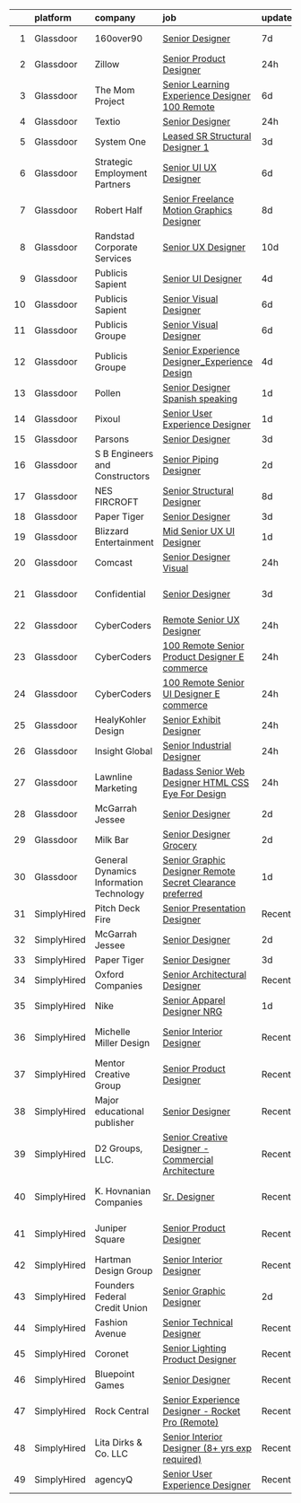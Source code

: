 

|    | platform    | company                                 | job                                                                                                                                                                                                                                                                                                                                                                                                                                                                                                                                                                                                                                                                                                                                                                                                                                                                                                                                                                                                                                                                                                                                                                                                                                                                                                                                                                                                                                                                                                           | update_time   | location                   |
|---:|:------------|:----------------------------------------|:--------------------------------------------------------------------------------------------------------------------------------------------------------------------------------------------------------------------------------------------------------------------------------------------------------------------------------------------------------------------------------------------------------------------------------------------------------------------------------------------------------------------------------------------------------------------------------------------------------------------------------------------------------------------------------------------------------------------------------------------------------------------------------------------------------------------------------------------------------------------------------------------------------------------------------------------------------------------------------------------------------------------------------------------------------------------------------------------------------------------------------------------------------------------------------------------------------------------------------------------------------------------------------------------------------------------------------------------------------------------------------------------------------------------------------------------------------------------------------------------------------------|:--------------|:---------------------------|
|  1 | Glassdoor   | 160over90                               | [Senior Designer](https://www.glassdoor.com/partner/jobListing.htm?pos=127&ao=1136043&s=58&guid=0000018170749956b9d5c1b96e90c5d2&src=GD_JOB_AD&t=SR&vt=w&cs=1_2fa487bb&cb=1655449098908&jobListingId=1007929632393&jrtk=3-0-1g5o796bpitm3801-1g5o796c5mbi8800-a4761f076a8dfd73-)                                                                                                                                                                                                                                                                                                                                                                                                                                                                                                                                                                                                                                                                                                                                                                                                                                                                                                                                                                                                                                                                                                                                                                                                                              | 7d            | New York, NY               |
|  2 | Glassdoor   | Zillow                                  | [Senior Product Designer](https://www.glassdoor.com/partner/jobListing.htm?pos=102&ao=1110586&s=58&guid=0000018170749956b9d5c1b96e90c5d2&src=GD_JOB_AD&t=SR&vt=w&cs=1_7545e17f&cb=1655449098905&jobListingId=1007945757810&cpc=8795CF9063CD573D&jrtk=3-0-1g5o796bpitm3801-1g5o796c5mbi8800-f338a4c3b84c64c7--6NYlbfkN0ANMurRYyPEXg08u6OamUd1Mvhk-zhFSGYIZgoJR86UvYL2v6MoUqae-sD5DnU21vrTTAFpnqnC5__tpGelX6Awx8Uj8nEktq64UL9gPWmTeU5orfDnriC4hpbt9UGY9PuCc2rTnyoQLtZ2kWdCeDIjNxMAhKAd0am7XFogKvgD-rum3Xr1lxBfd6EF8-4Qnf0Anp8LOxdmur83x3Qd9CmgLby4f0iC5oRFBPEv-3kvM2BundjaGTyVhK1Ab7-mrTtiRxJxaZmANOgatT7njVr-SPARB_RBfnyDeOz4pcOKnoNDfLYdAjXUBMN-S5SOEh3F69nxT-0FEhyv0PhgTPKAMZMkg1ZJaF5V95sQMJqb7RfTHYPxeNDds-6GlWyt1QMw0EAJwGJd7OtLTF0R4IFTG8JaJkjR5K9FXMlaUmqHN-8kDQ-aPbKkDMWIwfvPzjJXSlWR9Ed-ktlQ7cHmt2cHg9PZdoveA84fVLsUb1flSkVgEbvbO7Xbiiy0FHc3f28r1zzNkQviIy0mNUgWyYgH1tpYC0AvWAUaM4c9bIib6YI-SHqvRFo_5a77lB1xqF4n7ps_W_N32eOwSgB7mI3pPVg4KHhMFfqiXrjrPmeOuegfcLYvr9nbzq6VmV9UkkWfKLVwJchLzVVc1u6T66cF3P2m-Lwpp9DqSDak66Gfb-kEnoAsgsiTkCjQJMav_v6aqHTnw2v-I4ywqF6iab6aLaEibFIbUCc6y6i9_Voi2Ef5OW5apZmb69aemPDUJwnxFCmGSKFWVzcc_T-tq3g4WyV5TIszPzXrLNbWNmrLja4VZgVMC68JH9hC0WCqOw4NinI2a8Y7_z81HjO__OVRpP82jF5QSANMi3M0lwkKdKHndNgZb7t8Fyns5yYZ1qs%3D)                                                                                                                                                                                                                                                   | 24h           | Remote                     |
|  3 | Glassdoor   | The Mom Project                         | [Senior Learning Experience Designer  100  Remote ](https://www.glassdoor.com/partner/jobListing.htm?pos=113&ao=1110586&s=58&guid=0000018170749956b9d5c1b96e90c5d2&src=GD_JOB_AD&t=SR&vt=w&cs=1_650d7963&cb=1655449098907&jobListingId=1007932577513&cpc=8795CF9063CD573D&jrtk=3-0-1g5o796bpitm3801-1g5o796c5mbi8800-152f47dec537dcaf--6NYlbfkN0BDp_epf89aHDQhKpPegNJQ_ldQpEFZQsM9OcONMGxWx6pU56EKHF58QjVdAUvn2gXpajcZiaPVPjyHb8zSPHGadS1DU-bO_EnOoxvE9USsJm1x5txalik7zLacSfz5BuNOzuZMHrUbqqVEhLvY6aIOxXvVp4InuEKN9Hy5_cbhSk9wNWTIZzm4KGX-u0CVv40UefDhi6sJbx3keh1v907dJ_lhtNVnow9-GmVBdUGaz2tbdLhyijSnGaGVjVp3T-kY3MI2ksVcsio0QPWjDEdXonf4d_0Kbzeyr3Mqc7azYWzvpOMSi_ZkK-SZ85z7HrD_K9hbbK2xcqCGJxsojjwDSA3VDpf3BvF2G682GkPvQhfybAII4fKvfDT-_JMMdUM4bE-jJnWaJIo37t8UYoTE4aQJbQ0M7QE8GlU12LleWFxZitHC3b1gCa8_Un_1YQg3-4mZbOg5c8Ys8gC-KcHdTZzKhta_iAgff57EM6iEUoc1vROlLtkzw7NH0-JdkTXSFL-1Oj5Uku2Zxcw6H4FETBaY90DoQcKcZWbe1issAomHDvVhMCK3cN2qUFLUOwIIALgLtpxiMw%3D%3D)                                                                                                                                                                                                                                                                                                                                                                                                                                                                                                                                           | 6d            | Remote                     |
|  4 | Glassdoor   | Textio                                  | [Senior Designer](https://www.glassdoor.com/partner/jobListing.htm?pos=120&ao=1136043&s=58&guid=0000018170749956b9d5c1b96e90c5d2&src=GD_JOB_AD&t=SR&vt=w&cs=1_54a92bae&cb=1655449098907&jobListingId=1007946101169&jrtk=3-0-1g5o796bpitm3801-1g5o796c5mbi8800-9eb07930322ec3d0-)                                                                                                                                                                                                                                                                                                                                                                                                                                                                                                                                                                                                                                                                                                                                                                                                                                                                                                                                                                                                                                                                                                                                                                                                                              | 24h           | Seattle, WA                |
|  5 | Glassdoor   | System One                              | [Leased SR Structural Designer 1](https://www.glassdoor.com/partner/jobListing.htm?pos=111&ao=1110586&s=58&guid=0000018170749956b9d5c1b96e90c5d2&src=GD_JOB_AD&t=SR&vt=w&cs=1_70640b78&cb=1655449098907&jobListingId=1007937387179&cpc=7F6F94E2229B3AB5&jrtk=3-0-1g5o796bpitm3801-1g5o796c5mbi8800-d47c5e70c7b37800--6NYlbfkN0AXtvPDqDev6liskt-h_3vAUEMM26GmMOlWYCAn-kvNiXycd5WmzglIHi5nf_bG_Wuo5eo8ous_SlBmpCkiRyZgN7oupu5GqWVeNHBNZguAAStITmoMuab-18-jKXaevy6bYtKLZJPmWmqPlHL_7Xsp73gcydhYsTixTR3J62wt3D7UIZo6oYsud_3JrMfCSQQ9fwyavdS0GFM3CRgCAIB0GHcl0d7CCfljc9-J_F3BWXPhtHAbENxONePBeRlTpeQ6z8QdGvRvmnNO_YBW64jzFnkuiwi4HXW42yQsNkP634juwCXMsegCeG2pOMYrGFgUqqF684V03iWcUUv42IfjHxSiy4O3N-S-KFE5aRXxlfYxmgLgXwGCWr_rs3IT7qfp42d64GmMGtx5guAaz8h-Nr6WxuX7IPuvq4OTBLfVw3h13SSVhPYIaeF3I3Om_PHqsXIfvEx-_UeFqQn0FbwFH3rcuf2Rv5Di4KYMBCt_ZzePPysQdGBFJ__dwI2yS9JnPKS0amy6YZSSoOMCP19d6OP2k7IRI8b2e7l1gAdKICCGLrVx_STlMoaU0D54YVWCwtNe47g7gxo0XaM4hKEM)                                                                                                                                                                                                                                                                                                                                                                                                                                                                                                                                                         | 3d            | Birmingham, AL             |
|  6 | Glassdoor   | Strategic Employment Partners           | [Senior UI UX Designer](https://www.glassdoor.com/partner/jobListing.htm?pos=116&ao=1110586&s=58&guid=0000018170749956b9d5c1b96e90c5d2&src=GD_JOB_AD&t=SR&vt=w&ea=1&cs=1_dc001874&cb=1655449098907&jobListingId=1007931980555&cpc=32EE424DE2B657EB&jrtk=3-0-1g5o796bpitm3801-1g5o796c5mbi8800-3c0d58cfb2e5cf3f--6NYlbfkN0CLSf-jfoHigW1cBjtGRtm6_23EvXrANN9AHlQMkGJBiwptYFTk2c-t8irqyWPWI3x-QZ31W31wTjr9ruv6c3qdB1ri32lh_8dagwRQ5V9-LTl-ks22IvY4-LhNJIWTwHx-gvrVc6Ei1Jt76D_jUfbhDbGfv-po6NzQI3L7ixou525ekXo3VgkXt1GoQb0qrtzoC3s4A4BPmuU3BY_Uj7hZkzB5XUYJxsP9024KCqCwiCD0z5nSqH8c2wZQUSmEjmBy-8uvfo5nc-9IEhS3EEUdyRPZZ2Z4SB5UupNpubfD_L5UCcq6wTbiHGL-DdvFUaJ1bcm_YsAG7QrVFL6-cXkZV_2lJWr5fQgIpsgvmvrhZVksL8vf9GplZbv0sD-cwSJ1ylt2rEIBA6Q_ya2JAOq-SucDXc5fRguOchhBjOjMk3-T2Lc0iKbOLSSSJanUwwFAu8Gozy_hgBK23AACBqUXriW2stDVUk_cc8iO7rK2xG2Y4fBvUOGMhD3OWXH1txg%3D)                                                                                                                                                                                                                                                                                                                                                                                                                                                                                                                                                                                                                                                | 6d            | Remote                     |
|  7 | Glassdoor   | Robert Half                             | [Senior Freelance Motion Graphics Designer](https://www.glassdoor.com/partner/jobListing.htm?pos=117&ao=1110586&s=58&guid=0000018170749956b9d5c1b96e90c5d2&src=GD_JOB_AD&t=SR&vt=w&ea=1&cs=1_4974249d&cb=1655449098908&jobListingId=1007926053481&cpc=6FC5BA77C9A4CD78&jrtk=3-0-1g5o796bpitm3801-1g5o796c5mbi8800-a35bce2ae1fee526--6NYlbfkN0CpzDdaQkua3np5pkmj49lKioZwmwxQ-yx5plwbYmV_M5St0DD8rCm1b97fu_mRPTT_o2HXMOfVCysEirEJoYdgOsK729yc258QsHmK4HBhroRjQVojqLssDhtpE90hiJNp8Q42_pqcOPmIwCBvXyd62eUjJ8qLeMKD5C_Pd3Ma1xpjeiSnCVNWqR_RvKEbJvxf6Vz21dr3p9pYUZyelc4VkriqEzr-sK4_-0KWyfRIJZsa6jLb-UfuXWZYVKYc2rgWDfJf3FYaONyESlkPhp_R6YUZkiMebG1wGI-bmDWj4DErSjta5wKDhWHwYuInJFrwGjOizjVc2ZMzXuAGeCVjv5PKApTYwLqPGYaD7AcNtZ9aj_DSU6CgR-lZx2AYv1Ez7k8x54l-yYsazi2wb_lngExKVX_RwZoceownD0oJzh6hT2zfxkzQ7lnhvIs53OZ5tGXH8rRTnkHM0Pynax0BKSOcsJ8kuXRE-dUeQ6y5eN-uxj8lLVTQfCL4JrbQFe6OlX4Sf9eQEVeq0l7WzLT6tuW5kvHNYvXCfn0J57AiV0XOF5VkaVh8fQLtr_Nq_mHMmBq2mNrQi6hacXEJA8XlzljJOZVyppo%3D)                                                                                                                                                                                                                                                                                                                                                                                                                                                                                                                            | 8d            | Minneapolis, MN            |
|  8 | Glassdoor   | Randstad Corporate Services             | [Senior UX Designer](https://www.glassdoor.com/partner/jobListing.htm?pos=118&ao=1110586&s=58&guid=0000018170749956b9d5c1b96e90c5d2&src=GD_JOB_AD&t=SR&vt=w&ea=1&cs=1_603c3318&cb=1655449098908&jobListingId=1007921434951&cpc=9908D8D4413DBB8A&jrtk=3-0-1g5o796bpitm3801-1g5o796c5mbi8800-a8285a73e4aee10f--6NYlbfkN0BI5uAquhv6luMiTjTK_pX6QnJ2xp26kgPF5SzwDlAeCi5lf3b2XVfwewJLgvbddXoJKsZV-9_Cc7yshHmILZktVr4IATABsBlEuOuUmMldN-AAKoVFUFo3ftbxmjrEnlOOdnwoaWkdHMRqQ8uthIjruz6B8tY5UpFoRhoYruy541k-0ZNrO-HnzOGKB2e0taNN9L1-5KmloVxKfq-t9SvhBCWDATjq8FgtxvtB7luQNHBlIjV2y8NV1y1psKttZutzCXlCbX116ZTu55sYQqUoVwACfhAwXa5KxKzwaWnAEoquBEoQaP9R4JQsqJpqDGoxZ7Hh-uBZYBDru9wlueXG-lM4OdBlBE9ftgAQEOUXsFLA5H7cSbIF96nUPY2vDtkn1Jcc7FWOwD-WH7rPjs5bkO_nrcdVJXBwrHuBw3BeeOc9ia-Zy2SMpo0K51KrnWY5pK4mQ81ww31atcw_OxvgKqEq44nZQyympuIGUxqohfvQeC3KXc4AMGwWXLfeHjOq_ZgB5-Ig8OuTgEImYKfvoAkA6S3i4c-L9IBSMB-ofN1ahkHCof1KtZDZ7NLY4VdjuMnBl_S2TUhzrk-jLJ1hRu6pLWmFyJXEGBNiriS7gIol7F7hfg26lajbVbRZukVdigVZ2VJ6rA%3D%3D)                                                                                                                                                                                                                                                                                                                                                                                                                                                                                                     | 10d           | Remote                     |
|  9 | Glassdoor   | Publicis Sapient                        | [Senior UI Designer](https://www.glassdoor.com/partner/jobListing.htm?pos=125&ao=1136043&s=58&guid=0000018170749956b9d5c1b96e90c5d2&src=GD_JOB_AD&t=SR&vt=w&cs=1_e0fd1341&cb=1655449098908&jobListingId=1007934931906&jrtk=3-0-1g5o796bpitm3801-1g5o796c5mbi8800-4e98b374f33fb347-)                                                                                                                                                                                                                                                                                                                                                                                                                                                                                                                                                                                                                                                                                                                                                                                                                                                                                                                                                                                                                                                                                                                                                                                                                           | 4d            | Arlington, VA              |
| 10 | Glassdoor   | Publicis Sapient                        | [Senior Visual Designer](https://www.glassdoor.com/partner/jobListing.htm?pos=124&ao=1136043&s=58&guid=0000018170749956b9d5c1b96e90c5d2&src=GD_JOB_AD&t=SR&vt=w&cs=1_d63c28aa&cb=1655449098908&jobListingId=1007932746163&jrtk=3-0-1g5o796bpitm3801-1g5o796c5mbi8800-da71e02986029c58-)                                                                                                                                                                                                                                                                                                                                                                                                                                                                                                                                                                                                                                                                                                                                                                                                                                                                                                                                                                                                                                                                                                                                                                                                                       | 6d            | Atlanta, GA                |
| 11 | Glassdoor   | Publicis Groupe                         | [Senior Visual Designer](https://www.glassdoor.com/partner/jobListing.htm?pos=104&ao=1110586&s=58&guid=0000018170749956b9d5c1b96e90c5d2&src=GD_JOB_AD&t=SR&vt=w&cs=1_c3d4fca8&cb=1655449098905&jobListingId=1007931990992&cpc=C4A69CCDBB3B9599&jrtk=3-0-1g5o796bpitm3801-1g5o796c5mbi8800-b7f6f2ac1819b2b7--6NYlbfkN0D_XFSRfOpY7hhzl86VUrgfgdzYRVdqdkK81Ka1OFk9uvbkATakQEdFwrYHTgh9OVz712v7yAXo1E9Gv54gsWb3OC2SjKFyJktbqsax1wiNa9wKmBLSOLSwmQMrUhjMEC1gdgVFyzWFEatNULupHbnZQBvWpXP2dDvYaIJD9FJserxFIF6RsXJNNaslHTsIYloBI4Imf15_0PHX6k8slEmlz_4KZ2t3Go2MllJYmUDAMj4pQz-Ai6aenACvMT7yvGubdkjx1RmOXG0DlW9rvmRAzZG8RARoZWNdQkdEC-3Acl6MesahJ8Q1N1tuEblNw0n4_xqN2bAG3GhdeoNGRCrvRRzyby_VxHT4St6hA74j5q9BQj9mV_2VNqg6dueST_-sgxod_njxuL57EOXF7NTxv2q2QDWHYlNYIn8AuOm2rgDmYyFhqtGyCDZsv0RDv3Hk7vN4kAPCzm5C3M2mo8ktTxesoZa2ajSUDf9MluT5CdmOYm6fcrYJBPiR4BPvytbhRPInmYqXxiDeScrqIfbzH7MjPayPv5skILFZZ0g4hQOGn8cI0WiFyeyuY6D0jzWvdi02kEV0Hg%3D%3D)                                                                                                                                                                                                                                                                                                                                                                                                                                                                                                                                                                      | 6d            | Atlanta, GA                |
| 12 | Glassdoor   | Publicis Groupe                         | [Senior Experience Designer_Experience Design](https://www.glassdoor.com/partner/jobListing.htm?pos=107&ao=1110586&s=58&guid=0000018170749956b9d5c1b96e90c5d2&src=GD_JOB_AD&t=SR&vt=w&cs=1_0d4bef06&cb=1655449098906&jobListingId=1007934425824&cpc=155EB9D5185558AF&jrtk=3-0-1g5o796bpitm3801-1g5o796c5mbi8800-f70403616c7aa18c--6NYlbfkN0D_XFSRfOpY7hhzl86VUrgfgdzYRVdqdkK81Ka1OFk9uvbkATakQEdFwrYHTgh9OVwBtHYeST2bQD1v4bhTBfjJdjskBgq2zZ6DMLt0vbkqv0os_qs0HX_NoZxig7sQR-tMrutzMBBrwcqbK8NhLq_NN7zGRa6Zjux2f0Ec8BvYJn1sL8NC_E5C0nl3YbkK0ejUmLwrwjMFC3P-JWvMahyPtkGMGH2u_OaBDCo0ZxBPZzLmDCplD9sHi5zA-3t-QhuUElJ73jUruKGljp0u99tPjy6fmU9L4aZYakX9JMbxAT9pIclp1FlXcv8e_L_RlYhslrWmiONcyVwx49OyUd9j7NrSqyrutGITLxEHtsI1Fh5D7nURI8f8oza472A2iuHHPWXg690BMBdvU2xTJes9aWG83g2xmjfWg8JgWmd1WRLflTtjgY8qm1oi0EMAHlNti3KDy3o_KPC9iVQsiTICSN8TId-5aLZKlbahThEuyJS8b3NqIUkRIVlCn2jPfpAgaFLKVAh_5urtnYu9eQYwUM795ipB465ro7uHXz7hgBxUhScz153B4tbFnvMDxOBDCcuKdll5JQ%3D%3D)                                                                                                                                                                                                                                                                                                                                                                                                                                                                                                                                                | 4d            | El Segundo, CA             |
| 13 | Glassdoor   | Pollen                                  | [Senior Designer  Spanish speaking ](https://www.glassdoor.com/partner/jobListing.htm?pos=122&ao=1136043&s=58&guid=0000018170749956b9d5c1b96e90c5d2&src=GD_JOB_AD&t=SR&vt=w&cs=1_6b120109&cb=1655449098908&jobListingId=1007942817303&jrtk=3-0-1g5o796bpitm3801-1g5o796c5mbi8800-8a1730f38482c3b4-)                                                                                                                                                                                                                                                                                                                                                                                                                                                                                                                                                                                                                                                                                                                                                                                                                                                                                                                                                                                                                                                                                                                                                                                                           | 1d            | New York, NY               |
| 14 | Glassdoor   | Pixoul                                  | [Senior User Experience Designer](https://www.glassdoor.com/partner/jobListing.htm?pos=108&ao=1110586&s=58&guid=0000018170749956b9d5c1b96e90c5d2&src=GD_JOB_AD&t=SR&vt=w&ea=1&cs=1_5817e741&cb=1655449098906&jobListingId=1007942598765&cpc=C4A69CCDBB3B9599&jrtk=3-0-1g5o796bpitm3801-1g5o796c5mbi8800-884cc9844432e824--6NYlbfkN0DkuNNc9jtp8Paa5ic1vcdzrE97PDvQxS5P2e8AiHduyVRDHK2WVv4nBY9BMxqxYjIB8jS7QZYTNn76TUzrbENFBm5MIStO9KwUtzG_9ApUsYMsdXC77OFe42Y6BdVeT3WkFsAy0qKS2beTPizxqE1Suv3nvP5z-eF5EgzFD74t835b_kf-JxK0XcBR0Q85qdNbwJZKY8Y3YTBbflzSPoW2SurB8Zir6lfW5-0yAfagUEUPr5AudTboBLN3zQoQObv1jrXmsAkaR8jYYevIWSONNCyVN3bT5Fyy3f7Uj5QzwGixNYDSWWxaBeDkKx8pb5c1S_ttEsn3d5fCFCqN1uPN85q6g6GI2IeppKDfrFU9JOvIKSbqnH4JMX7dJyAXn-D1pMY5UXbWiQEfHv-maD7JoseWxdNRpzleLBbVz73m0Zqtp2XFVn7ZI01WiPvPmcYqC-hYH08c-Y4FQk3kS2HvUz5vRFR4CcqiFyPSMFikbCaEr-7UgF_OfYlWxyhg9Ts%3D)                                                                                                                                                                                                                                                                                                                                                                                                                                                                                                                                                                                                                                      | 1d            | Remote                     |
| 15 | Glassdoor   | Parsons                                 | [Senior Designer](https://www.glassdoor.com/partner/jobListing.htm?pos=119&ao=1136043&s=58&guid=0000018170749956b9d5c1b96e90c5d2&src=GD_JOB_AD&t=SR&vt=w&cs=1_d00d6c5a&cb=1655449098907&jobListingId=1007936863885&jrtk=3-0-1g5o796bpitm3801-1g5o796c5mbi8800-87ef5c8f2d69a2dd-)                                                                                                                                                                                                                                                                                                                                                                                                                                                                                                                                                                                                                                                                                                                                                                                                                                                                                                                                                                                                                                                                                                                                                                                                                              | 3d            | Remote                     |
| 16 | Glassdoor   | S   B Engineers and Constructors        | [Senior Piping Designer](https://www.glassdoor.com/partner/jobListing.htm?pos=130&ao=1136043&s=58&guid=0000018170749956b9d5c1b96e90c5d2&src=GD_JOB_AD&t=SR&vt=w&cs=1_a9d7b2bf&cb=1655449098908&jobListingId=1007939553063&jrtk=3-0-1g5o796bpitm3801-1g5o796c5mbi8800-44e81f8ac21701b2-)                                                                                                                                                                                                                                                                                                                                                                                                                                                                                                                                                                                                                                                                                                                                                                                                                                                                                                                                                                                                                                                                                                                                                                                                                       | 2d            | Greenville, SC             |
| 17 | Glassdoor   | NES FIRCROFT                            | [Senior Structural Designer](https://www.glassdoor.com/partner/jobListing.htm?pos=115&ao=1110586&s=58&guid=0000018170749956b9d5c1b96e90c5d2&src=GD_JOB_AD&t=SR&vt=w&cs=1_24eb67d2&cb=1655449098907&jobListingId=1007926953723&cpc=FB7E4A1762AE5BEC&jrtk=3-0-1g5o796bpitm3801-1g5o796c5mbi8800-82d357cc8ed9ab50--6NYlbfkN0DiSGR40Z5TcCdl_J7A59VP_6ZDYIBt_zfNy0x5FbgpmDCyNykNdPc5_SS7ELdh2rC4aU5P_7RlS9ND__7eLh7D76Q_abHym5XpSlOr8lyWUXHVTlTyQjdlm7ysi17eIhIE76BMKZWN06-GQXCkaKl6DpvzbXWSu8wvX1xD94hp2e51VeUH9z7v-OyQMahfns6-YFBL19DUoDBMe4TYDyWVDfz5ntRYhQG9_KKyemCnIKclHk1hANVY1KxwWVZRHmbiZUCCNzaVCh_tWKt9nTmUB4KvnZNBXa4IliV7WsBu1HYEDIUJKDocyNnQ3-r9aVKjW5APeuh4FKimKqEHMZ6-hMfgZzr6DvuE6h-H-IIM8PBjlZRByuRdeRgJZPqO2DPOVnivh5CMXmbLdiAudfgAU0V5mI0HabkYJgO5Lk21JMGcZRY-NDSYx_oWFsaBxsc0GO5eqdq8Ozoh1y4loOunlzDthI18VhZjwm9Hx6Rn3wTinc3Ty_r79cCAGrwVYLXChr2gP0XNymLsaCqutyogrDkd5KEfsV2Xh1hT79CCQJ7Bn2MdkV_iXp5VgfMuSl0IAYa_HyqoFqOP88JikI6F6RKBIeCMkRMucfkYCjfGkVUJBP4yeBWx)                                                                                                                                                                                                                                                                                                                                                                                                                                                                                                                              | 8d            | Long Beach, CA             |
| 18 | Glassdoor   | Paper Tiger                             | [Senior Designer](https://www.glassdoor.com/partner/jobListing.htm?pos=123&ao=1136043&s=58&guid=0000018170749956b9d5c1b96e90c5d2&src=GD_JOB_AD&t=SR&vt=w&ea=1&cs=1_cb3b16a3&cb=1655449098908&jobListingId=1007937041174&jrtk=3-0-1g5o796bpitm3801-1g5o796c5mbi8800-7430bc2a5982ea1e-)                                                                                                                                                                                                                                                                                                                                                                                                                                                                                                                                                                                                                                                                                                                                                                                                                                                                                                                                                                                                                                                                                                                                                                                                                         | 3d            | Remote                     |
| 19 | Glassdoor   | Blizzard Entertainment                  | [Mid Senior UX UI Designer](https://www.glassdoor.com/partner/jobListing.htm?pos=126&ao=1136043&s=58&guid=0000018170749956b9d5c1b96e90c5d2&src=GD_JOB_AD&t=SR&vt=w&cs=1_bbc889f9&cb=1655449098908&jobListingId=1007942542719&jrtk=3-0-1g5o796bpitm3801-1g5o796c5mbi8800-9d8e16f514c636c2-)                                                                                                                                                                                                                                                                                                                                                                                                                                                                                                                                                                                                                                                                                                                                                                                                                                                                                                                                                                                                                                                                                                                                                                                                                    | 1d            | Irvine, CA                 |
| 20 | Glassdoor   | Comcast                                 | [Senior Designer  Visual](https://www.glassdoor.com/partner/jobListing.htm?pos=106&ao=1110586&s=58&guid=0000018170749956b9d5c1b96e90c5d2&src=GD_JOB_AD&t=SR&vt=w&cs=1_eb510161&cb=1655449098906&jobListingId=1007945592502&cpc=56C4EA4A1A191A49&jrtk=3-0-1g5o796bpitm3801-1g5o796c5mbi8800-635c54cbb171e63e--6NYlbfkN0Cj-KmZPsf9w80C8b1WzNVrlanjD2SXJjxuCbUWHsXPZkFBy4Qr63BQAuS2-2ewJq68jr-AdHEPLTpFfzz1OC389uaCDDt_8mNKSN2kFDxvgaJESenjJVLMaitTbqOmg7GXrvKUItd58OaVVm44_4_ufvbIFWODefG8cYgSCJ4cDmn9dlZWVDUUvZodhBfITv2sOzNMJCMS6_oZZV-Cp8GhFmICqeD0EK_Kke8qoELxxyNKinkw4unSZI62i1s2gwus6ca-9vdYFx-QPKB7K_FMPMLL-Q1VbSxF-wWyzFXnuibWnk2vGsqa_uc4QQFZRDXM5Gn5LcBGo4fMAuGVD0yA1esUN0wr4DalwOUfEgCNeMjnAlSGxTuTQzIDvJBv32XoGsCm45iXPWocru0HY918FVJo5N438hfhDvwf2CMqNs-2yQk2ukxJwfDPDPS2LPyGopXe3Eenj-wGJqoX96zkqxbx8WHKrYNHLl1aCN7Sf68EN3SdehRKBkzBJ2tJR_9BYZgcBwnh2CI_XmcgyxyAXjzgSkxE7RhWI0_M1Dk3vRIXD4IhycLQhRUjVJBMXwI-oY3Tt7ShngFVVZqZHcZEjFy32SA0Vbq7DDFd03VDdefDaNGN_VQnz7skTN3nZdFPXP1xJoyfGicTwI1TPMfNKGgAKRNkFj_wanAI8DyOKxRWdG0eGniti8NtRIu0CEmncgFgDIbFBoVbyVloirP8fOFST7wA2-nplfzw9Tjm5FrHEjbcDTbkxrbl7nPeGpHJzAH_6Kny-H3ItBTT-8TI-czJBGLcmq3OuwIbAjptdTXItw5ROFWqyfkpsSbV3l74vfLd5qpOCJ3JxCU65WxTPSHP_0ZyJRdLJyfRs03p46tK-cxnPBIlhDZgHUgyJzw4tyYLTVyQsP4IMkihzmT-lOIky5Y8Ks-JGsXylBMFILn6Zi9lBDDIFer1bU0Vrq1a6nZuNENTdsQEGiF7xdxHkN7TuNT4l_StH4wol9N4t-ewgCC5dWzMsVbQAhN5yKx_KTxd1-g97sbrsXIZnQ9QWLxoc5BaTdxE9T6odsai3-9ZrnApv34erszDibceJllYN90_mYFcl3NhAvENv87BooMWZhlHKthOB5SPxmKuj_v-VDMwERc3) | 24h           | Philadelphia, PA           |
| 21 | Glassdoor   | Confidential                            | [Senior Designer](https://www.glassdoor.com/partner/jobListing.htm?pos=103&ao=1110586&s=58&guid=0000018170749956b9d5c1b96e90c5d2&src=GD_JOB_AD&t=SR&vt=w&ea=1&cs=1_257f80d0&cb=1655449098906&jobListingId=1007937017269&cpc=DE56C24FF6DEC286&jrtk=3-0-1g5o796bpitm3801-1g5o796c5mbi8800-a5326a7357206d7f--6NYlbfkN0Ao15p4DUFE77HqUxReqiB4f6Al0PG_sYnmzLe65nBLKBcpHHaaYIwSQZwpGpShbkeUf6wc2q2DuLe6M3U5mDA0w15ymPhKK5N0wPjHEOkxgmHT9nhZA2JEgTXDLqcxSYDUV6VteGjgNc_4LaUp6D8BMHxIY64W8hyFBk9uw5ZcGdbYKIfKkaoVkfMYto6B15aXM84MxdN6f5ijqJSI6eWBi1Vr9Bpw4AqE26TQa7kuSgL_sYSd2a6dyn5MaOcPgAh1G8Slip7Gf9Vv2O79QeWBR1VQjPdZn3ItscRxKNQgrHo9hVD3riDeOhQOd_mRcZF9BloiYJoA2lT6X_QuhhaM1gSFCs1F-_dCkEShTZmaxraZ3Mr9p_ZuvWoPNvjx6zzXh3HBMH0tk9ZPoqHmc7yeIfhCfAmHjd2lxM_rvhzF2HhKkvDniyaUyTdWgcVtey-VkFd2vxIRIyOsei_uaZ8T-wusNlRCdNFxoXTAt91zvvT1e9KIm5p-)                                                                                                                                                                                                                                                                                                                                                                                                                                                                                                                                                                                                                                                                    | 3d            | Middle Village, Otsego, NY |
| 22 | Glassdoor   | CyberCoders                             | [Remote Senior UX Designer](https://www.glassdoor.com/partner/jobListing.htm?pos=112&ao=1110586&s=58&guid=0000018170749956b9d5c1b96e90c5d2&src=GD_JOB_AD&t=SR&vt=w&cs=1_b2818dca&cb=1655449098907&jobListingId=1007945390607&cpc=1CBFC3E34E2A31FF&jrtk=3-0-1g5o796bpitm3801-1g5o796c5mbi8800-fbfcc9ef56b71277--6NYlbfkN0CpFJQzrgRR8WqXWK1qKKEqALWJw739KlKqr2H-MSI4eoBlI4EFrmor2FYZMP3muM1QRfrEi_SuoMfV4rpS1ovXkSxZkgvnNpzHNVg9pNZzhVciDXiZXtTbOqX6IJ9w5ojP7AHPUZxJoj5XdlQSzTv-hMa2PWTHHSLG4pFN0ycqvtMNGWZ01LV6SWVLwaGz9-o1knXsXXTY43t1Az1G3t2-tVIcHAZlsNDGdt4KXy_tSB3_eBhM94wy1iBI5Znj3r-dZx7dSYVBZJa62jhhuhYjVzH8rEwv9ohN0BIxzc7x3FAwcr2Bo-jzZIl5aDEAMCPaBYf3SFvnPCC2jiGChz2UbJX1Hqj71MV3IxI1TrsRc-CCB_wX9T2iPZaX_qqpTxdEI5HccF8b_hrAuQmwpcF2r9GnSVwrffPSNkMEEZlsKFlvyjvDd5yM_-izGqnSApCvtj1qpHLDeeH2SoP5cf0K0vASIxTLiQRvFSeTCxHOpm4oJbGgiAiE3psTk2c8tpv-fTtgsxmdcmkiWKabCFO-zXD6OpKWklCYH_48utRXxvCRK_21aJyE8na2-yINbY5h3turpJsDe0U8J9kwRYNzI29UkSiO2hHbGJF01AQ0oO6_9uWgZ4KRcy0_9AKAOcRz-cAtfyEqabd2QRWToMf2pSKtZh08J4_MvwGCocCIQyBBVucRZsGRP83N05m7qLJzzOIBpjl6zrKl4Yg4qxW-oTtz4yWytpjQBy1_fPuj3bii428VV6qYV2GDY1AAkyhLEQtzmRCvmA-vlYY7550ae3TFRp9FN59oVpGAOkF8YlyWtoecDQdywB5CakWnW6Z06WNLkOcmrz9IfL4f_P7omeackD9EwGtgAQHgbbcLR1wn0r-iolNzm1ln3opyA2of6sH_euUOar2Xcu_XngroZjW40hdpz2VmRl4_8NkYqY7JML3oP-RloUU5-NWbOH7SPv7w1P3kLMPCTgJa83cIx8Mm7tNipwcaz72JeOMAAQ%3D%3D)                                                                                                                                   | 24h           | Miami, FL                  |
| 23 | Glassdoor   | CyberCoders                             | [100  Remote  Senior Product Designer  E commerce ](https://www.glassdoor.com/partner/jobListing.htm?pos=114&ao=1110586&s=58&guid=0000018170749956b9d5c1b96e90c5d2&src=GD_JOB_AD&t=SR&vt=w&cs=1_e874f823&cb=1655449098907&jobListingId=1007945390358&cpc=FAE5E775D180B2FB&jrtk=3-0-1g5o796bpitm3801-1g5o796c5mbi8800-390750581a99a11f--6NYlbfkN0CpFJQzrgRR8WqXWK1qKKEqALWJw739KlKqr2H-MSI4eoBlI4EFrmor2FYZMP3muM1QRfrEi_SuoDsHHx_Qn0SJNB1RVVvG5q9mWK-IUzg97M13pFiXw7NksexHogWRqYSxhemG9-BGI62kigXZcKoUhFPxzTaKkQwi9__OLHA2i19mLVx7UZiXZZbP4IOboG2xc3Y4-LMArBLDOkvw6njzigkr63D_BRlvD4tbnCQqSxKUNYWFVLF7s64awNApDaTzWV0la9RtqBNEeeFr7Y_0ggi7kxV-fr-upKh2u7rO1msQCln3QXzU8DHP65arl9tokIA9YpfONxaeM-ddQDm_khZ3EjW5QpAl80HFipEt6EGFtf1ZGvHxIfQRh51q4-kOZkT5um8HhLpzJUynwJkNfVrRxjocbbZk9GPhHJRq8hM9fS-6mx9IeyjCqz2r5HBtjW8ZTBHF98yXzay-bDsQaYa280Q73JfqNnRu8r73l6lp_4-VorgFLm39GjivkHYg916Sutrmc_ThoN4VP2XREysgIvo8Q6100jbQjp5WjkO83W4E9muI0zgvcSyiU5ooyBaAgD4vAjU0nY4POcTmqrb-U0reALiMyke7AON0BcjPjGkke-a4eW0MkYi2OwswAjA6mhcOjrMMcPHjglUHcfrH057LRtQPRwuacPthe1Dyj9fx0WiWC3NHPV_bO-6QPUmyfGEQp3Pk3-ZYqEZPEUZ6gtrm6X-bGE4_-X8uSAUI-s3SENofbV54kFEpMEZRwP9J4bnZ6tQWLeXiyMt1zF0p5zX8zWhhmWx05QuiMJXFFYXZ9rEDClzmULr3JP_mTcMPvFsBZE6qpR3KcQgcdd7GjGwMWQY6E9HNsJ8BEBS7ldKw54BigqFhGF7qbwbpSRAg9lMD5NACRvEqeKdzEm-3iL7XcoEdu4L0LUv91AssORWW4sOSEYHuomsbXE6wnIljr4tBuiA1mp3MoVmobqFt3Xk0ph8%3D)                                                                                                                         | 24h           | Los Angeles, CA            |
| 24 | Glassdoor   | CyberCoders                             | [100  Remote  Senior UI Designer  E commerce ](https://www.glassdoor.com/partner/jobListing.htm?pos=110&ao=1110586&s=58&guid=0000018170749956b9d5c1b96e90c5d2&src=GD_JOB_AD&t=SR&vt=w&cs=1_cbe7d9f9&cb=1655449098907&jobListingId=1007945390213&cpc=FAE5E775D180B2FB&jrtk=3-0-1g5o796bpitm3801-1g5o796c5mbi8800-4ce33548dbc1b7cc--6NYlbfkN0CpFJQzrgRR8WqXWK1qKKEqALWJw739KlKqr2H-MSI4eoBlI4EFrmor2FYZMP3muM1QRfrEi_SuoILiG2Wr109E9ZsNiMDePdXXQiLQsrhfOYZKwnQKJuuwv88rsgoyjRRc2n_Zuc8Q7aN8lE1F7zbel8Nbg_yskBbCQP-E0ItiUHlnyi9ffHie4ZdociKO7EifTBc4iCUeKzAr2aNUNIEoRm7s3hEZRhe5V_H4DYf3xqp_CiRumHbELVwpg2ylQhEXG4mI7Tz3DB4TuHoc9BtJlj9SQaL5FL3lWxndOBRzWa94-WbH4_el5sBSMyV_r9R2HMKCzRYuV1ImtIntTPyX8BVzYS3jfw8L-wmTCxpTvJLlRRvcaQXe1OoGIfieKaLux5In1VQjfxyThEQGwgq9njq5gTc5hZ8PRijEtrVPfFOPnBwdwUTLEIZuG1LCHRu032OUIPCQPWky8IOOCYnSbBofeSzjBwdENpGepjiTAjHqGQxz5nDrMIxqj_8y8_KigIvJX0Hz-ZXo0zyHljppzb_ojk2xceCAH2mxVzfdqeGlV8WxwJ22Dy_I_OjDpJmx3wddKiVHuVT3i5fCaosORIk2OqBzk1H8NXGt0ioCUgxaLW3fvflN8GuSoRH6__247RIWsOhZEIogZ2LBnBZph--3vwUWO_ZVytueCZpscenfwOQsIjsfLi9WSw81ZcoYbks-4kDtUYfmHXUx0ZvpUZ__A_2f7yhBsy1LxpkiF5oZxFqEOceiAjTDT8rXFEa7gTkkK6PGl1sxmDhnIVNnPwrHaX849nDrmnUXP_QHu1GJQI-GjZPQLazo4zJqyUxYDryxSVjD4S46ewuotJY9-_kscIT2H43FBEFf0nlHqlsmIePaCmShbUwWhjNz9upXRM-JfJ1vx-OZx1RtgoXn4-9CcVJPPS39jjUx33JzXa6CJyzuxDdRZboJjFCc_wwho2rmYB8AnKsSOUrh4Q6xgYISfncYfY0HKuB77C215jt9y5_9ge39eqJ2N79Dkmk%3D)                                                                                              | 24h           | Santa Monica, CA           |
| 25 | Glassdoor   | HealyKohler Design                      | [Senior Exhibit Designer](https://www.glassdoor.com/partner/jobListing.htm?pos=101&ao=1110586&s=58&guid=0000018170749956b9d5c1b96e90c5d2&src=GD_JOB_AD&t=SR&vt=w&ea=1&cs=1_7fd60c89&cb=1655449098905&jobListingId=1007944810134&cpc=8C48BB2340EE80D8&jrtk=3-0-1g5o796bpitm3801-1g5o796c5mbi8800-775866db2c93bd5f--6NYlbfkN0BBGG9LMNqL16EzDx9S3nKk4b6IwprgSJginr0DZD_oW7ho21L0tWfahBOeAMfbkm0ugZZeTZLkoLQZ81KvR91Xu6UJqPn_zMK2MsJOon9s1tm_ZDYQUnKOJxNdJwPuc3p1ODSTRvXBslgIamkNpou14Y8orUKnMrLwdCr1SEDHXrnjYfaMkGf98X2pQ7E5PlDRtQuY300fwNzTcWGdMUlnYHO9fcIqLOCEiA0XhV5ioJEfnz5AmfvFmJSbnAQgCJjisGjYVykkw1oSvCTggTvj5YbflvsZHQZ7qEBUE5_Jk-zeMPrfSz1etTC_crBwqAUcmSIrRSJLzo48TP15xtECrr7HZHPdk_GqE0pWciImw_afn2a2Uodn9XY5drBlMICfWtaenn2WoA8121SMpK72E7gAAjEvS9_3En8GmrWGt8QwXP_5jAjdBxBcumlPXOgAq0Q-Eqd19dfJniJ3Cz5XGhBp4FpeQfa4TruFLDQyZiMVKvQeg5DebZFtxdqAotyutPnbfV6oLA%3D%3D)                                                                                                                                                                                                                                                                                                                                                                                                                                                                                                                                                                                                                                | 24h           | Washington, DC             |
| 26 | Glassdoor   | Insight Global                          | [Senior Industrial Designer](https://www.glassdoor.com/partner/jobListing.htm?pos=109&ao=1110586&s=58&guid=0000018170749956b9d5c1b96e90c5d2&src=GD_JOB_AD&t=SR&vt=w&ea=1&cs=1_c1752f17&cb=1655449098907&jobListingId=1007944746998&cpc=334ABAF5D42DC775&jrtk=3-0-1g5o796bpitm3801-1g5o796c5mbi8800-a8a673faac259c92--6NYlbfkN0BKkHZu3wF05EeDimN_p6sYpKCMArvwa95YdH7UpkaBCqbf-VUoJ2eBxRDG2dwFRJH3V17KC1xLxo6s8caOrXRBz1MWUxJ8R-rxA1ti7HxM7ws1_bfEGU6ExckR9uCJvSaRC9JbAz5A-FxhSWrFnKkGdvvpABROTEQF-2bchq8IvACYELKrU8xrM5xMf52NkB6Kv_u-jCHCXg6SfPNkIiripbsTAflZEwCFHZJqeH-s5HlPoYOjADz0PRwkt8hjQlO7MawREy6e8Ncd6puUsYsOM2TfQEf9-XEVy9y4i44R3ZC_nlc7qhtZG6xTUYfuVfb8PAA94__cG2csMh7hAugk4e5itr95qGlihe08_nJZh5VGcnGsv3qjzxJ8ENklJe2qDJ6nrbFpd3BpcUAmAVVH2gfWKY1vA2uYbEdNvTa8dOINaqnkAampYxa4KcK1DUEwdjFYSCfUYDXfClRrTR5Dx1IKOc3oAwrucV0pugWgfLoKu1xTQ-N8fUYhi2CbeEtywU4WbGm2vQ%3D%3D)                                                                                                                                                                                                                                                                                                                                                                                                                                                                                                                                                                                                                             | 24h           | Anderson, SC               |
| 27 | Glassdoor   | Lawnline Marketing                      | [Badass Senior Web Designer   HTML  CSS    Eye For Design](https://www.glassdoor.com/partner/jobListing.htm?pos=105&ao=1110586&s=58&guid=0000018170749956b9d5c1b96e90c5d2&src=GD_JOB_AD&t=SR&vt=w&ea=1&cs=1_aceb5f36&cb=1655449098906&jobListingId=1007945270122&cpc=292036AD7E8A5303&jrtk=3-0-1g5o796bpitm3801-1g5o796c5mbi8800-c11d92ba87d007d7--6NYlbfkN0CSgGTbSPgM0xpgWRkp5SRTexU57Zk_6_bZ18eqb9d2QPonl4wyxnYYzZzlQX1INA05EVULwZuD-rw-yad887exhHL80ZF-6sCv590OQr2cj3ZF3-pMXOqi0CfpHb4cS6sIfTWaJDnbeVN6g9oZH4Sc_gMnT8ZNkGUcR0rk47uFGVNZvWApXP8wh5IUZdNkTFiOsLsTfTwT79QxQ0gU8PhKLMStiyktW5bZswLGwekqT8WhlJcnhOIyeigZ8QA0vbiUB8IANRl1lTfGaeZW-j3EFw_4fDlGL_mpA0J_e_tWA8qUYc8afigZN6s-0nLp7o0q5WUFoufDoh9VW1tTMGR9rpqJAjRwbXFKu5ZXe_cW4j81dI5KNurmRL0JzwGXTyzbh_HP03kOHeHnqLJIybkmdxwXHcv0XLRNv_3mQSR4x04T2p1XB1fDkA0VCvU8oT9bFiji7kwIL4fXvn_ucUaWqZ7Gjq7dlfkuCecNWQ3hkkPpoildxhzMUH0sifRKTDo%3D)                                                                                                                                                                                                                                                                                                                                                                                                                                                                                                                                                                                                             | 24h           | Tampa, FL                  |
| 28 | Glassdoor   | McGarrah Jessee                         | [Senior Designer](https://www.glassdoor.com/partner/jobListing.htm?pos=129&ao=1136043&s=58&guid=0000018170749956b9d5c1b96e90c5d2&src=GD_JOB_AD&t=SR&vt=w&ea=1&cs=1_e85abd8d&cb=1655449098908&jobListingId=1007940006029&jrtk=3-0-1g5o796bpitm3801-1g5o796c5mbi8800-60c584c226b10ddc-)                                                                                                                                                                                                                                                                                                                                                                                                                                                                                                                                                                                                                                                                                                                                                                                                                                                                                                                                                                                                                                                                                                                                                                                                                         | 2d            | Remote                     |
| 29 | Glassdoor   | Milk Bar                                | [Senior Designer  Grocery ](https://www.glassdoor.com/partner/jobListing.htm?pos=121&ao=1136043&s=58&guid=0000018170749956b9d5c1b96e90c5d2&src=GD_JOB_AD&t=SR&vt=w&cs=1_2733d726&cb=1655449098908&jobListingId=1007939627292&jrtk=3-0-1g5o796bpitm3801-1g5o796c5mbi8800-a93535cb95c8a2e1-)                                                                                                                                                                                                                                                                                                                                                                                                                                                                                                                                                                                                                                                                                                                                                                                                                                                                                                                                                                                                                                                                                                                                                                                                                    | 2d            | New York, NY               |
| 30 | Glassdoor   | General Dynamics Information Technology | [Senior Graphic Designer   Remote  Secret Clearance preferred ](https://www.glassdoor.com/partner/jobListing.htm?pos=128&ao=1136043&s=58&guid=0000018170749956b9d5c1b96e90c5d2&src=GD_JOB_AD&t=SR&vt=w&cs=1_ea16f79e&cb=1655449098908&jobListingId=1007941187149&jrtk=3-0-1g5o796bpitm3801-1g5o796c5mbi8800-7442a46710f7aba1-)                                                                                                                                                                                                                                                                                                                                                                                                                                                                                                                                                                                                                                                                                                                                                                                                                                                                                                                                                                                                                                                                                                                                                                                | 1d            | Remote                     |
| 31 | SimplyHired | Pitch Deck Fire                         | [Senior Presentation Designer](https://www.simplyhired.com/job/jYNTnV-puvkSD-LiXWowLCQsrIrlIgUc9XdxbeCKV4VMJpASc_8p9Q?q=senior+designer)                                                                                                                                                                                                                                                                                                                                                                                                                                                                                                                                                                                                                                                                                                                                                                                                                                                                                                                                                                                                                                                                                                                                                                                                                                                                                                                                                                      | Recently      | Remote                     |
| 32 | SimplyHired | McGarrah Jessee                         | [Senior Designer](https://www.simplyhired.com/job/YkNAnD6yDFNWYo2boxGUequDZuY2tH8aA3ZC2eAhvbcVmbZhKFgEWA?q=senior+designer)                                                                                                                                                                                                                                                                                                                                                                                                                                                                                                                                                                                                                                                                                                                                                                                                                                                                                                                                                                                                                                                                                                                                                                                                                                                                                                                                                                                   | 2d            | Remote                     |
| 33 | SimplyHired | Paper Tiger                             | [Senior Designer](https://www.simplyhired.com/job/hikGatH96PnrRxKF0SHm37guhT40T13GxGIFtgDLBnhLYfzQFncNQw?q=senior+designer)                                                                                                                                                                                                                                                                                                                                                                                                                                                                                                                                                                                                                                                                                                                                                                                                                                                                                                                                                                                                                                                                                                                                                                                                                                                                                                                                                                                   | 3d            | Remote                     |
| 34 | SimplyHired | Oxford Companies                        | [Senior Architectural Designer](https://www.simplyhired.com/job/T7E73TzbWRiKTNexi0LkL9Fqt9L1_k0JmVBmdUd5dLiK0CN9xwEQLQ?q=senior+designer)                                                                                                                                                                                                                                                                                                                                                                                                                                                                                                                                                                                                                                                                                                                                                                                                                                                                                                                                                                                                                                                                                                                                                                                                                                                                                                                                                                     | Recently      | Ann Arbor, MI              |
| 35 | SimplyHired | Nike                                    | [Senior Apparel Designer NRG](https://www.simplyhired.com/job/mJ3_nl__yXCedG25mFNH7L74FDEQPJ_ixk1vggYAm6O7ICLUVnn8rg?q=senior+designer)                                                                                                                                                                                                                                                                                                                                                                                                                                                                                                                                                                                                                                                                                                                                                                                                                                                                                                                                                                                                                                                                                                                                                                                                                                                                                                                                                                       | 1d            | Beaverton, OR              |
| 36 | SimplyHired | Michelle Miller Design                  | [Senior Interior Designer](https://www.simplyhired.com/job/Sys27llYxhHd2Iu__rvU_izDDcx-fz8jwbDpbCIOLy5Dr_B0O3v-Mg?q=senior+designer)                                                                                                                                                                                                                                                                                                                                                                                                                                                                                                                                                                                                                                                                                                                                                                                                                                                                                                                                                                                                                                                                                                                                                                                                                                                                                                                                                                          | Recently      | Saint Petersburg, FL       |
| 37 | SimplyHired | Mentor Creative Group                   | [Senior Product Designer](https://www.simplyhired.com/job/C6fQsB5gK7iSWO5AluBnhB8GAAtVKotytpmvIuxiArpBQhFGZ73IZA?q=senior+designer)                                                                                                                                                                                                                                                                                                                                                                                                                                                                                                                                                                                                                                                                                                                                                                                                                                                                                                                                                                                                                                                                                                                                                                                                                                                                                                                                                                           | Recently      | Remote                     |
| 38 | SimplyHired | Major educational publisher             | [Senior Designer](https://www.simplyhired.com/job/sPGxsgyYQ-jge8yaSqTUycpg1qZdyrfzhQRm_H1aTkvRjYCsFeiZKw?q=senior+designer)                                                                                                                                                                                                                                                                                                                                                                                                                                                                                                                                                                                                                                                                                                                                                                                                                                                                                                                                                                                                                                                                                                                                                                                                                                                                                                                                                                                   | Recently      | Remote                     |
| 39 | SimplyHired | D2 Groups, LLC.                         | [Senior Creative Designer - Commercial Architecture](https://www.simplyhired.com/job/Yzphuvu4v4KIeGAg97r-GC4K2aaGuq7WuIAfSSpOBYl9P_dmzDtnLw?q=senior+designer)                                                                                                                                                                                                                                                                                                                                                                                                                                                                                                                                                                                                                                                                                                                                                                                                                                                                                                                                                                                                                                                                                                                                                                                                                                                                                                                                                | Recently      | King of Prussia, PA        |
| 40 | SimplyHired | K. Hovnanian Companies                  | [Sr. Designer](https://www.simplyhired.com/job/ws9saQ8BCDWIcJwOz-NW9Hp_y70b14UyWwgucukqT_MsmCCvRe_X5A?q=senior+designer)                                                                                                                                                                                                                                                                                                                                                                                                                                                                                                                                                                                                                                                                                                                                                                                                                                                                                                                                                                                                                                                                                                                                                                                                                                                                                                                                                                                      | Recently      | Plano, TX +1 location      |
| 41 | SimplyHired | Juniper Square                          | [Senior Product Designer](https://www.simplyhired.com/job/V-6GDCkE4Fl8bept9rmkO2c27w6CBhUob6Iuqs_ohxNWKBkHARifnQ?q=senior+designer)                                                                                                                                                                                                                                                                                                                                                                                                                                                                                                                                                                                                                                                                                                                                                                                                                                                                                                                                                                                                                                                                                                                                                                                                                                                                                                                                                                           | Recently      | San Francisco, CA          |
| 42 | SimplyHired | Hartman Design Group                    | [Senior Interior Designer](https://www.simplyhired.com/job/DoJeZfmJ3oegf4VFu1T5RNfVR0vOTRquqkQWPON31nRznnltc3G6Dw?q=senior+designer)                                                                                                                                                                                                                                                                                                                                                                                                                                                                                                                                                                                                                                                                                                                                                                                                                                                                                                                                                                                                                                                                                                                                                                                                                                                                                                                                                                          | Recently      | Washington, DC             |
| 43 | SimplyHired | Founders Federal Credit Union           | [Senior Graphic Designer](https://www.simplyhired.com/job/LhDbywuIrTXNNXFUJy_NeD_eHg52_77tdDwgm8CqXRLxjND4ZnM0xQ?q=senior+designer)                                                                                                                                                                                                                                                                                                                                                                                                                                                                                                                                                                                                                                                                                                                                                                                                                                                                                                                                                                                                                                                                                                                                                                                                                                                                                                                                                                           | 2d            | Lancaster, SC              |
| 44 | SimplyHired | Fashion Avenue                          | [Senior Technical Designer](https://www.simplyhired.com/job/Aqup_mWuT7VGML4JAh6uwL9VlsoNBBKe9DxZODc1ZFEjKuFYPPe8qg?q=senior+designer)                                                                                                                                                                                                                                                                                                                                                                                                                                                                                                                                                                                                                                                                                                                                                                                                                                                                                                                                                                                                                                                                                                                                                                                                                                                                                                                                                                         | Recently      | New York, NY               |
| 45 | SimplyHired | Coronet                                 | [Senior Lighting Product Designer](https://www.simplyhired.com/job/RfGhSWtuJ_lg6SsxwQD_ajD3-LAV4Tdv2X1UfMnbVnV2FPULJvEhtw?q=senior+designer)                                                                                                                                                                                                                                                                                                                                                                                                                                                                                                                                                                                                                                                                                                                                                                                                                                                                                                                                                                                                                                                                                                                                                                                                                                                                                                                                                                  | Recently      | Totowa, NJ                 |
| 46 | SimplyHired | Bluepoint Games                         | [Senior Designer](https://www.simplyhired.com/job/9eRdtg9ksSZK8slAYEo4EMrlj5OXAWuh0xuE6H3uwY2hxBV9RtOwOQ?q=senior+designer)                                                                                                                                                                                                                                                                                                                                                                                                                                                                                                                                                                                                                                                                                                                                                                                                                                                                                                                                                                                                                                                                                                                                                                                                                                                                                                                                                                                   | Recently      | Austin, TX                 |
| 47 | SimplyHired | Rock Central                            | [Senior Experience Designer - Rocket Pro (Remote)](https://www.simplyhired.com/job/WFOQFrw2mphynW-NsIpy91iE8xWR5Lm0fNy65Uhq_2M__KiA2xz0ow?q=senior+designer)                                                                                                                                                                                                                                                                                                                                                                                                                                                                                                                                                                                                                                                                                                                                                                                                                                                                                                                                                                                                                                                                                                                                                                                                                                                                                                                                                  | Recently      | Detroit, MI                |
| 48 | SimplyHired | Lita Dirks & Co. LLC                    | [Senior Interior Designer (8+ yrs exp required)](https://www.simplyhired.com/job/mMQWn_4Rbnsj3ffHhBWvRDrIJBhyuY4v4KrKon-am5KxQOw04VTfUg?q=senior+designer)                                                                                                                                                                                                                                                                                                                                                                                                                                                                                                                                                                                                                                                                                                                                                                                                                                                                                                                                                                                                                                                                                                                                                                                                                                                                                                                                                    | Recently      | Greenwood Village, CO      |
| 49 | SimplyHired | agencyQ                                 | [Senior User Experience Designer](https://www.simplyhired.com/job/cIDtvicOoH53aMYEP0Ljm-akwv5PTKqGSpFWDKdyocaD4666RjrRkA?q=senior+designer)                                                                                                                                                                                                                                                                                                                                                                                                                                                                                                                                                                                                                                                                                                                                                                                                                                                                                                                                                                                                                                                                                                                                                                                                                                                                                                                                                                   | Recently      | Bethesda, MD               |